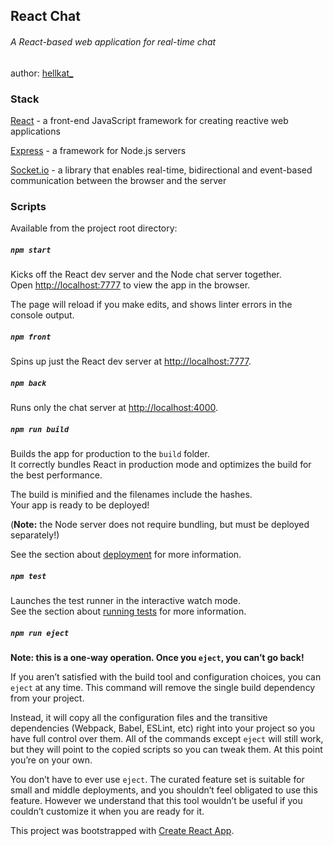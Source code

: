 ## React Chat
###### _A React-based web application for real-time chat_

author: [hellkat_](https://github.com/hellkat1911)

### Stack
[React](https://reactjs.org) - a front-end JavaScript framework for creating reactive web applications

[Express](https://expressjs.com/en/api.html) - a framework for Node.js servers

[Socket.io](https://socket.io) - a library that enables real-time, bidirectional and event-based communication between the browser and the server

### Scripts

Available from the project root directory:

##### `npm start`

Kicks off the React dev server and the Node chat server together.<br>
Open [http://localhost:7777](http://localhost:7777) to view the app in the browser.

The page will reload if you make edits, and shows linter errors in the console output.

##### `npm front`

Spins up just the React dev server at [http://localhost:7777](http://localhost:7777).

##### `npm back`

Runs only the chat server at [http://localhost:4000](http://localhost:4000).

##### `npm run build`

Builds the app for production to the `build` folder.<br>
It correctly bundles React in production mode and optimizes the build for the best performance.

The build is minified and the filenames include the hashes.<br>
Your app is ready to be deployed!

(**Note:** the Node server does not require bundling, but must be deployed separately!)

See the section about [deployment](https://facebook.github.io/create-react-app/docs/deployment) for more information.

##### `npm test`

Launches the test runner in the interactive watch mode.<br>
See the section about [running tests](https://facebook.github.io/create-react-app/docs/running-tests) for more information.

##### `npm run eject`

**Note: this is a one-way operation. Once you `eject`, you can’t go back!**

If you aren’t satisfied with the build tool and configuration choices, you can `eject` at any time. This command will remove the single build dependency from your project.

Instead, it will copy all the configuration files and the transitive dependencies (Webpack, Babel, ESLint, etc) right into your project so you have full control over them. All of the commands except `eject` will still work, but they will point to the copied scripts so you can tweak them. At this point you’re on your own.

You don’t have to ever use `eject`. The curated feature set is suitable for small and middle deployments, and you shouldn’t feel obligated to use this feature. However we understand that this tool wouldn’t be useful if you couldn’t customize it when you are ready for it.

This project was bootstrapped with [Create React App](https://github.com/facebook/create-react-app).
